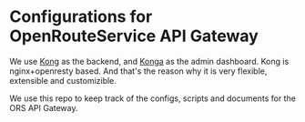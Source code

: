 # Configurations for OpenRouteService API Gateway

We use [Kong](https://getkong.org) as the backend, and
[Konga](https://github.com/pantsel/konga) as the admin dashboard. Kong is
nginx+openresty based. And that's the reason why it is very flexible,
extensible and customizible. 

We use this repo to keep track of the configs, scripts and documents for the ORS API
Gateway.
